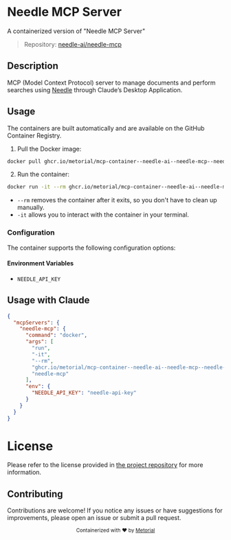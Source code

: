 
# Needle MCP Server

A containerized version of "Needle MCP Server"

> Repository: [needle-ai/needle-mcp](https://github.com/needle-ai/needle-mcp)

## Description

MCP (Model Context Protocol) server to manage documents and perform searches using [Needle](https://needle-ai.com) through Claude’s Desktop Application.


## Usage

The containers are built automatically and are available on the GitHub Container Registry.

1. Pull the Docker image:

```bash
docker pull ghcr.io/metorial/mcp-container--needle-ai--needle-mcp--needle-mcp
```

2. Run the container:

```bash
docker run -it --rm ghcr.io/metorial/mcp-container--needle-ai--needle-mcp--needle-mcp 
```

- `--rm` removes the container after it exits, so you don't have to clean up manually.
- `-it` allows you to interact with the container in your terminal.


### Configuration

The container supports the following configuration options:




#### Environment Variables

- `NEEDLE_API_KEY`




## Usage with Claude

```json
{
  "mcpServers": {
    "needle-mcp": {
      "command": "docker",
      "args": [
        "run",
        "-it",
        "--rm",
        "ghcr.io/metorial/mcp-container--needle-ai--needle-mcp--needle-mcp",
        "needle-mcp"
      ],
      "env": {
        "NEEDLE_API_KEY": "needle-api-key"
      }
    }
  }
}
```

# License

Please refer to the license provided in [the project repository](https://github.com/needle-ai/needle-mcp) for more information.

## Contributing

Contributions are welcome! If you notice any issues or have suggestions for improvements, please open an issue or submit a pull request.

<div align="center">
  <sub>Containerized with ❤️ by <a href="https://metorial.com">Metorial</a></sub>
</div>
  